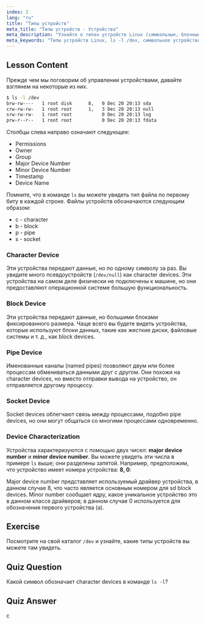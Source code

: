 ```yaml
---
index: 2
lang: "ru"
title: "Типы устройств"
meta_title: "Типы устройств - Устройства"
meta_description: "Узнайте о типах устройств Linux (символьные, блочные, каналы, сокеты) и о том, как их идентифицировать с помощью `ls -l /dev`. Разберитесь с основными/дополнительными номерами устройств. Учебник по Linux для начинающих."
meta_keywords: "Типы устройств Linux, ls -l /dev, символьное устройство, блочное устройство, основной дополнительный номер устройства, учебник по Linux, руководство по Linux, для начинающих"
---
```


## Lesson Content

Прежде чем мы поговорим об управлении устройствами, давайте взглянем на некоторые из них.

```bash
$ ls -l /dev
brw-rw----   1 root disk      8,   0 Dec 20 20:13 sda
crw-rw-rw-   1 root root      1,   3 Dec 20 20:13 null
srw-rw-rw-   1 root root           0 Dec 20 20:13 log
prw-r--r--   1 root root           0 Dec 20 20:13 fdata
```

Столбцы слева направо означают следующее:

- Permissions
- Owner
- Group
- Major Device Number
- Minor Device Number
- Timestamp
- Device Name

Помните, что в команде `ls` вы можете увидеть тип файла по первому биту в каждой строке. Файлы устройств обозначаются следующим образом:

- c - character
- b - block
- p - pipe
- s - socket

### Character Device

Эти устройства передают данные, но по одному символу за раз. Вы увидите много псевдоустройств (`/dev/null`) как character devices. Эти устройства на самом деле физически не подключены к машине, но они предоставляют операционной системе большую функциональность.

### Block Device

Эти устройства передают данные, но большими блоками фиксированного размера. Чаще всего вы будете видеть устройства, которые используют блоки данных, такие как жесткие диски, файловые системы и т. д., как block devices.

### Pipe Device

Именованные каналы (named pipes) позволяют двум или более процессам обмениваться данными друг с другом. Они похожи на character devices, но вместо отправки вывода на устройство, он отправляется другому процессу.

### Socket Device

Socket devices облегчают связь между процессами, подобно pipe devices, но они могут общаться со многими процессами одновременно.

### Device Characterization

Устройства характеризуются с помощью двух чисел: **major device number** и **minor device number**. Вы можете увидеть эти числа в примере `ls` выше; они разделены запятой. Например, предположим, что устройство имеет номера устройства: **8, 0**:

Major device number представляет используемый драйвер устройства, в данном случае 8, что часто является основным номером для sd block devices. Minor number сообщает ядру, какое уникальное устройство это в данном классе драйверов; в данном случае 0 используется для обозначения первого устройства (a).

## Exercise

Посмотрите на свой каталог `/dev` и узнайте, какие типы устройств вы можете там увидеть.

## Quiz Question

Какой символ обозначает character devices в команде `ls -l`?

## Quiz Answer

c
